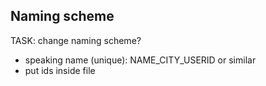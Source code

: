 
Naming scheme
----------------------------------------------------------

TASK: change naming scheme?

- speaking name (unique): NAME_CITY_USERID or similar
- put ids inside file
